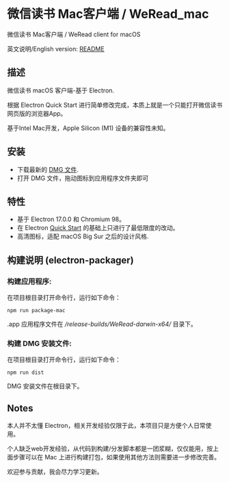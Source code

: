 # 微信读书 Mac客户端 / WeRead_mac
微信读书 Mac客户端 / WeRead client for macOS

英文说明/English version: [README](https://github.com/NeilYXIN/WeRead_mac/blob/main/README.md) 

 ## 描述
 微信读书 macOS 客户端-基于 Electron.

 根据 Electron Quick Start 进行简单修改完成，本质上就是一个只能打开微信读书网页版的浏览器App。

 基于Intel Mac开发，Apple Silicon (M1) 设备的兼容性未知。

 ## 安装
 - 下载最新的 [DMG 文件](https://github.com/NeilYXIN/WeRead_mac/releases/tag/v1.0.0).
- 打开 DMG 文件，拖动图标到应用程序文件夹即可

## 特性
- 基于 Electron 17.0.0 和 Chromium 98。
- 在 Electron [Quick Start](https://www.electronjs.org/docs/latest/tutorial/quick-start) 的基础上只进行了最低限度的改动。
- 高清图标，适配 macOS Big Sur 之后的设计风格.

## 构建说明 (electron-packager)
### 构建应用程序: 

在项目根目录打开命令行，运行如下命令：

<code>npm run package-mac</code>

.app 应用程序文件在 */release-builds/WeRead-darwin-x64/* 目录下。

### 构建 DMG 安装文件:

在项目根目录打开命令行，运行如下命令：

<code>npm run dist</code>

DMG 安装文件在根目录下。

## Notes
本人并不太懂 Electron，相关开发经验仅限于此，本项目只是方便个人日常使用。

个人缺乏web开发经验，从代码到构建/分发脚本都是一团浆糊，仅仅能用，按上面步骤可以在 Mac 上进行构建打包，如果使用其他方法则需要进一步修改完善。

欢迎参与贡献，我会尽力学习更新。
